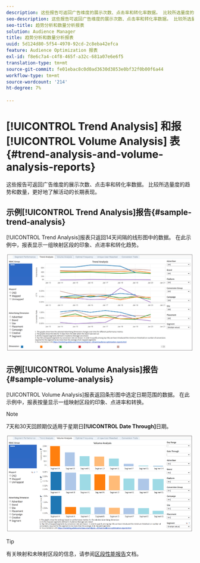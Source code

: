 ```yaml
---
description: 这些报告可返回广告维度的展示次数、点击率和转化率数据。 比较所选量度的趋势和数量，更好地了解活动的长期表现。
seo-description: 这些报告可返回广告维度的展示次数、点击率和转化率数据。 比较所选量度的趋势和数量，更好地了解活动的长期表现。
seo-title: 趋势分析和数量分析报表
solution: Audience Manager
title: 趋势分析和数量分析报表
uuid: 5d124d80-5f54-4970-92cd-2c8eba42efca
feature: Audience Optimization 报表
exl-id: f8e6c7a4-c4f8-465f-a32c-681a07e6e6f5
translation-type: tm+mt
source-git-commit: fe01ebac8c0d0ad3630d3853e0bf32f0b00f6a44
workflow-type: tm+mt
source-wordcount: '214'
ht-degree: 7%

---
```


# [!UICONTROL Trend Analysis] 和报 [!UICONTROL Volume Analysis] 表{#trend-analysis-and-volume-analysis-reports}

这些报告可返回广告维度的展示次数、点击率和转化率数据。 比较所选量度的趋势和数量，更好地了解活动的长期表现。

## 示例[!UICONTROL Trend Analysis]报告{#sample-trend-analysis}

[!UICONTROL Trend Analysis]报表只返回14天间隔的线形图中的数据。 在此示例中，报表显示一组映射区段的印象、点进率和转化趋势。

![](assets/trend-analysis.png)

## 示例[!UICONTROL Volume Analysis]报告{#sample-volume-analysis}

[!UICONTROL Volume Analysis]报表返回条形图中选定日期范围的数据。 在此示例中，报表按量显示一组映射区段的印象、点进率和转换。

>[!NOTE]
>
>7天和30天回顾期仅适用于星期日&#x200B;**[!UICONTROL Date Through]**&#x200B;日期。

![](assets/volume-analysis.png)

>[!TIP]
>
>有关映射和未映射区段的信息，请参阅[区段性能报告](../../../reporting/audience-optimization-reports/aor-advertisers/segment-performance.md)文档。
